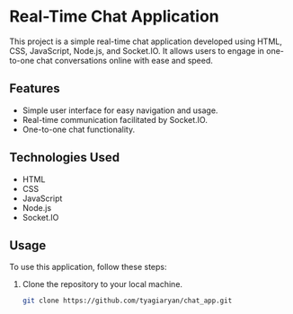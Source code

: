 # Real-Time Chat Application

This project is a simple real-time chat application developed using HTML, CSS, JavaScript, Node.js, and Socket.IO. It allows users to engage in one-to-one chat conversations online with ease and speed.

## Features

- Simple user interface for easy navigation and usage.
- Real-time communication facilitated by Socket.IO.
- One-to-one chat functionality.

## Technologies Used

- HTML
- CSS
- JavaScript
- Node.js
- Socket.IO

## Usage

To use this application, follow these steps:

1. Clone the repository to your local machine.
   ```bash
   git clone https://github.com/tyagiaryan/chat_app.git
